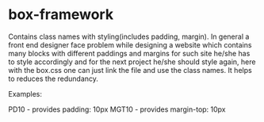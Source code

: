 # box-framework
Contains class names with styling(includes padding, margin).
In general a front end designer face problem while designing a website which contains many blocks with different paddings and margins for such site he/she has to style accordingly and for the next project he/she should style again, here with the box.css one can just link the file and use the class names. It helps to reduces the redundancy.

Examples:

PD10 - provides padding: 10px
MGT10 - provides margin-top: 10px

